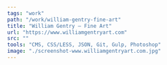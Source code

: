 ```yaml
---
tags: "work"
path: "/work/william-gentry-fine-art"
title: "William Gentry — Fine Art"
url: "https://www.williamgentryart.com"
src: ""
tools: "CMS, CSS/LESS, JSON, Git, Gulp, Photoshop"
image: "./screenshot-www.williamgentryart.com.jpg"
---
```

